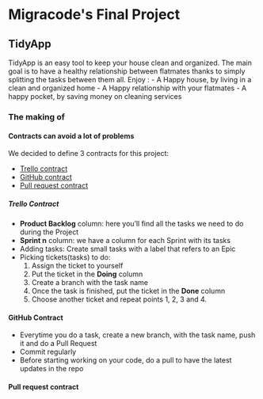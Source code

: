 # Migracode's Final Project

## TidyApp

TidyApp is an easy tool to keep your house clean and organized. The main goal is to have a healthy relationship between flatmates thanks to simply splitting the tasks between them all.
Enjoy : - A Happy house, by living in a clean and organized home - A Happy relationship with your flatmates - A happy pocket, by saving money on cleaning services

### The making of

#### Contracts can avoid a lot of problems

We decided to define 3 contracts for this project:

- [Trello contract](#trello-contract)
- [GitHub contract](#github-contract)
- [Pull request contract](#pull-request-contract)

##### Trello Contract

- **Product Backlog** column: here you’ll find all the tasks we need to do during the Project
- **Sprint n** column: we have a column for each Sprint with its tasks
- Adding tasks:
  Create small tasks with a label that refers to an Epic
- Picking tickets(tasks) to do:
  1.  Assign the ticket to yourself
  2.  Put the ticket in the **Doing** column
  3.  Create a branch with the task name
  4.  Once the task is finished, put the ticket in the **Done** column
  5.  Choose another ticket and repeat points 1, 2, 3 and 4.

#### GitHub Contract

- Everytime you do a task, create a new branch, with the task name, push it and do a Pull Request
- Commit regularly
- Before starting working on your code, do a pull to have the latest updates in the repo

#### Pull request contract
